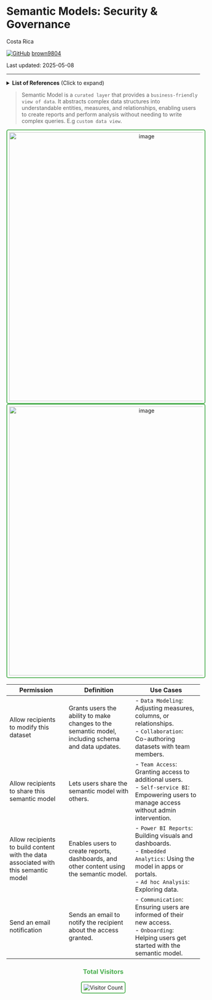 # Semantic Models: Security \& Governance

Costa Rica

[![GitHub](https://img.shields.io/badge/--181717?logo=github&logoColor=ffffff)](https://github.com/)
[brown9804](https://github.com/brown9804)

Last updated: 2025-05-08

------------------------------------------

<details>
<summary><b>List of References</b> (Click to expand)</summary>

- [OneLake data access control model (preview)](https://learn.microsoft.com/en-us/fabric/onelake/security/data-access-control-model)
- [Permission model](https://learn.microsoft.com/en-us/fabric/security/permission-model)
- [Manage Direct Lake semantic models](https://learn.microsoft.com/en-us/fabric/fundamentals/direct-lake-manage)

</details>

> Semantic Model is a `curated layer` that provides a `business-friendly view of data`. It abstracts complex data structures into understandable entities, measures, and relationships, enabling users to create reports and perform analysis without needing to write complex queries. E.g `custom data view`.

<div align="center">

  <img width="700" alt="image" src="https://github.com/user-attachments/assets/c46b93b5-4a64-4066-8c30-19a0dbe77c84" style="border: 2px solid #4CAF50; border-radius: 5px; padding: 5px;"/>

</div>

<div align="center">

  <img width="700" alt="image" src="https://github.com/user-attachments/assets/76b8801d-9b32-4e98-9301-0d85ef607346" style="border: 2px solid #4CAF50; border-radius: 5px; padding: 5px;"/>

</div>

| **Permission**                                                        | **Definition**                                                                                      | **Use Cases**                                                                                                                                         |
|----------------------------------------------------------------------|------------------------------------------------------------------------------------------------------|--------------------------------------------------------------------------------------------------------------------------------------------------------|
| Allow recipients to modify this dataset                              | Grants users the ability to make changes to the semantic model, including schema and data updates.  | - `Data Modeling`: Adjusting measures, columns, or relationships.<br/>- `Collaboration`: Co-authoring datasets with team members.                     |
| Allow recipients to share this semantic model                        | Lets users share the semantic model with others.                                                    | - `Team Access`: Granting access to additional users.<br/>- `Self-service BI`: Empowering users to manage access without admin intervention.          |
| Allow recipients to build content with the data associated with this semantic model | Enables users to create reports, dashboards, and other content using the semantic model.            | - `Power BI Reports`: Building visuals and dashboards.<br/>- `Embedded Analytics`: Using the model in apps or portals.<br/>- `Ad hoc Analysis`: Exploring data. |
| Send an email notification                                           | Sends an email to notify the recipient about the access granted.                                    | - `Communication`: Ensuring users are informed of their new access.<br/>- `Onboarding`: Helping users get started with the semantic model.            |

<div align="center">
  <h3 style="color: #4CAF50;">Total Visitors</h3>
  <img src="https://profile-counter.glitch.me/brown9804/count.svg" alt="Visitor Count" style="border: 2px solid #4CAF50; border-radius: 5px; padding: 5px;"/>
</div>
